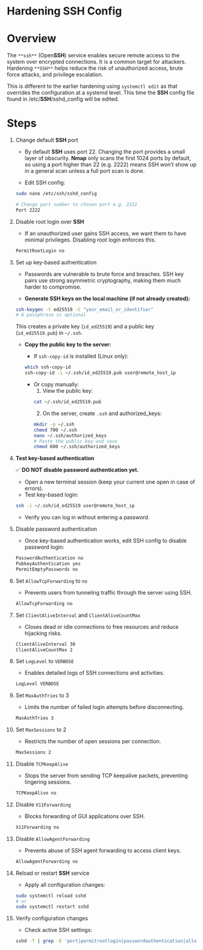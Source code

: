 # Hardening **SSH** Config

# Overview
The `**ssh**` (Open**SSH**) service enables secure remote access to the system over encrypted connections. It is a common target for attackers. Hardening `**SSH**` helps reduce the risk of unauthorized access, brute force attacks, and privilege escalation.

This is different to the earlier hardening using `systemctl edit` as that overrides the configuration at a systemd level. This time the **SSH** config file found in /etc/**SSH**/sshd_config will be edited.

# Steps

1. Change default **SSH** port  

    - By default **SSH** uses port 22. Changing the port provides a small layer of obscurity. **Nmap** only scans the first 1024 ports by default, so using a port higher than 22 (e.g. 2222) means SSH won’t show up in a general scan unless a full port scan is done.  

    - Edit SSH config: 
    ```bash 
    sudo nano /etc/ssh/sshd_config

    # Change port number to chosen port e.g. 2222
    Port 2222
    ```

2. Disable root login over **SSH**  

    - If an unauthorized user gains SSH access, we want them to have minimal privileges. Disabling root login enforces this.
    ```bash 
    PermitRootLogin no
    ```

3. Set up key-based authentication  

    - Passwords are vulnerable to brute force and breaches. SSH key pairs use strong asymmetric cryptography, making them much harder to compromise.  

    - **Generate SSH keys on the local machine (if not already created):**  
    ```bash 
    ssh-keygen -t ed25519 -C "your_email_or_identifier"
    # A passphrase is optional
    ```

    This creates a private key (`id_ed25519`) and a public key (`id_ed25519.pub`) in `~/.ssh`.

    - **Copy the public key to the server:**  

        - If `ssh-copy-id` is installed (Linux only):  
        ```bash
        which ssh-copy-id
        ssh-copy-id -i ~/.ssh/id_ed25519.pub user@remote_host_ip
        ```
        - Or copy manually:  
            1. View the public key:  
            ```bash
            cat ~/.ssh/id_ed25519.pub
            ```
            2. On the server, create `.ssh` and authorized_keys:  
            ```bash
            mkdir -p ~/.ssh
            chmod 700 ~/.ssh
            nano ~/.ssh/authorized_keys
            # Paste the public key and save
            chmod 600 ~/.ssh/authorized_keys
            ```

4. **Test key-based authentication**  

    ✅ **DO NOT disable password authentication yet.**  
    - Open a new terminal session (keep your current one open in case of errors).  
    - Test key-based login:  
    ```bash
    ssh -i ~/.ssh/id_ed25519 user@remote_host_ip
    ```
    - Verify you can log in without entering a password.

5. Disable password authentication  

    - Once key-based authentication works, edit SSH config to disable password login:  
    ```bash
    PasswordAuthentication no
    PubkeyAuthentication yes
    PermitEmptyPasswords no
    ```


6. Set `AllowTcpForwarding` to `no`  

    - Prevents users from tunneling traffic through the server using SSH.  
    ```bash
    AllowTcpForwarding no
    ```

7. Set `ClientAliveInterval` and `ClientAliveCountMax`  

    - Closes dead or idle connections to free resources and reduce hijacking risks.  
    ```bash
    ClientAliveInterval 30
    ClientAliveCountMax 2
    ```

8. Set `LogLevel` to `VERBOSE`  
    - Enables detailed logs of SSH connections and activities.  
    ```bash
    LogLevel VERBOSE
    ```

9. Set `MaxAuthTries` to 3  
    - Limits the number of failed login attempts before disconnecting.  
    ```bash
    MaxAuthTries 3
    ```

10. Set `MaxSessions` to 2  
    - Restricts the number of open sessions per connection.  
    ```bash
    MaxSessions 2
    ```

11. Disable `TCPKeepAlive`  
    - Stops the server from sending TCP keepalive packets, preventing lingering sessions.  
    ```bash
    TCPKeepAlive no
    ```

12. Disable `X11Forwarding`  
    - Blocks forwarding of GUI applications over SSH.  
    ```bash
    X11Forwarding no
    ```

13. Disable `AllowAgentForwarding`  
    - Prevents abuse of SSH agent forwarding to access client keys.  
    ```bash
    AllowAgentForwarding no
    ```

14. Reload or restart **SSH** service  

    - Apply all configuration changes:  
    ```bash
    sudo systemctl reload sshd
    # or
    sudo systemctl restart sshd
    ```

15. Verify configuration changes  

    - Check active SSH settings:  
    ```bash
    sshd -T | grep -E 'port|permitrootlogin|passwordauthentication|allowtcpforwarding|clientalivecountmax|loglevel|maxauthtries|maxsessions|tcpkeepalive|x11forwarding|allowagentforwarding'
    ```


